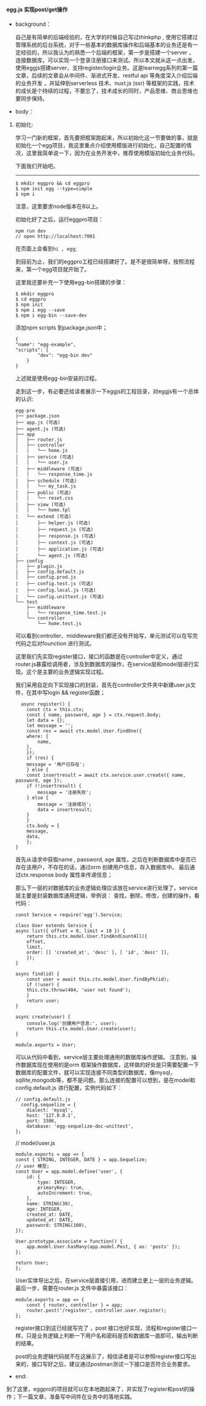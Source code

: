 #### egg.js 实现post/get操作

- background：
  

    自己是有简单的后端经验的，在大学的时候自己写过thinkphp , 使用它搭建过管理系统的后台系统，对于一些基本的数据库操作和后端基本的业务还是有一定经验的，所以我认为的熟悉一个后端的框架，第一步是搭建一个server ， 连接数据库，可以实现一个登录注册接口来测试。所以本文就从这一点出发，使用eggjs搭建server，支持register/login业务。这是learnegg系列的第一篇文章，后续的文章会从中间件、渐进式开发、restful api 等角度深入介绍后端的业务开发 ，并延伸到serverless 技术、nuxt.js (ssr) 等框架的实践，技术的成长是个持续的过程，不要忘了，技术成长的同时，产品思维、商业思维也要同步保持。


- body：
1. 初始化:

    学习一门新的框架，首先要把框架跑起来，所以初始化这一节要做的事，就是初始化一个egg项目，我这里重点介绍使用模版进行初始化，自己配置的情况，这里我简单说一下，因为在业务开发中，推荐使用模版初始化业务代码。

    下面我们开始吧。
    ****

    ```
    $ mkdir eggpro && cd eggpro
    $ npm init egg --type=simple
    $ npm i
    ```
    注意，这里要求node版本在8以上。

    初始化好了之后，运行eggpro项目：

    ```
    npm run dev
    // open http://localhost:7001
    ```

    在页面上会看到```hi , egg```;

    到目前为止，我们的eggpro工程已经搭建好了。是不是很简单呀，按照流程来，第一个egg项目就开始了。

    这里我还要补充一下使用egg-bin搭建的步骤：

    ```
    $ mkdir eggpro
    $ cd eggpro
    $ npm init
    $ npm i egg --save
    $ npm i egg-bin --save-dev
    ```

    添加npm scripts 到package.json中；

    ```
    {
    "name": "egg-example",
    "scripts": {
            "dev": "egg-bin dev"
        }
    }
    ```
    上述就是使用egg-bin安装的过程。

    走到这一步，有必要还给读者展示一下eggjs的工程目录，对eggjs有一个总体的认识:

    ```
    egg-pro
    ├── package.json
    ├── app.js (可选)
    ├── agent.js (可选)
    ├── app
    |   ├── router.js
    │   ├── controller
    │   |   └── home.js
    │   ├── service (可选)
    │   |   └── user.js
    │   ├── middleware (可选)
    │   |   └── response_time.js
    │   ├── schedule (可选)
    │   |   └── my_task.js
    │   ├── public (可选)
    │   |   └── reset.css
    │   ├── view (可选)
    │   |   └── home.tpl
    │   └── extend (可选)
    │       ├── helper.js (可选)
    │       ├── request.js (可选)
    │       ├── response.js (可选)
    │       ├── context.js (可选)
    │       ├── application.js (可选)
    │       └── agent.js (可选)
    ├── config
    |   ├── plugin.js
    |   ├── config.default.js
    │   ├── config.prod.js
    |   ├── config.test.js (可选)
    |   ├── config.local.js (可选)
    |   └── config.unittest.js (可选)
    └── test
        ├── middleware
        |   └── response_time.test.js
        └── controller
            └── home.test.js
    ```

    可以看到controller、middleware我们都还没有开始写，单元测试可以在写完代码之后对founction 进行测试。

    这里我们先实现register接口，接口的函数是在controller中定义，通过router.js暴露给调用者，涉及到数据库的操作，在service层和model层进行实现。这个是主要的业务逻辑实现过程。

    我们采用自定向下实现接口的封装，首先在controller文件夹中新建user.js文件，在其中写login && register函数；
    ```
      async register() {
        const ctx = this.ctx;
        const { name, password, age } = ctx.request.body;
        let data = {};
        let message = '';
        const res = await ctx.model.User.findOne({
        where: {
            name,
        },
        });
        if (res) {
        message = '用户已存在';
        } else {
        const insertresult = await ctx.service.user.create({ name, password, age });
        if (!insertresult) {
            message = '注册失败';
        } else {
            message = '注册成功';
            data = insertresult;
        }
        }
        ctx.body = {
        message,
        data,
        };
    }
    ```
    首先从请求中获取name , password, age 属性，之后在判断数据库中是否已存在该用户，不存在的话，通过orm 创建用户信息，存入数据库中。
    最后通过ctx.response.body 属性来传递信息；

    那么下一层的对数据库的业务逻辑处理应该放在service进行处理了，service层主要是封装数据库通用逻辑，举例说：
    查找，删除，修改，创建的操作，看代码：

    ```
    const Service = require('egg').Service;

    class User extends Service {
    async list({ offset = 0, limit = 10 }) {
        return this.ctx.model.User.findAndCountAll({
        offset,
        limit,
        order: [[ 'created_at', 'desc' ], [ 'id', 'desc' ]],
        });
    }

    async find(id) {
        const user = await this.ctx.model.User.findByPk(id);
        if (!user) {
        this.ctx.throw(404, 'user not found');
        }
        return user;
    }

    async create(user) {
        console.log('创建用户信息:', user);
        return this.ctx.model.User.create(user);
    }

    module.exports = User;
    ```
    
    可以从代码中看到，service层主要处理通用的数据库操作逻辑。
    注意到，操作数据库现在使用的是orm 框架操作数据库，这样做的好处是只需要配置一下数据库的配置文件，就可以实现连接不同类型的数据库，像mysql，sqllite,mongodb等，都不是问题。那么连接的配置可以想到，是在model和config.default.js 进行配置，实例代码如下：

    ```
    // config.default.js
      config.sequelize = {
        dialect: 'mysql',
        host: '127.0.0.1',
        port: 3306,
        database: 'egg-sequelize-doc-unittest',
    };
    ```

    // model/user.js 
    ```
    module.exports = app => {
    const { STRING, INTEGER, DATE } = app.Sequelize;
    // user 模型;
    const User = app.model.define('user', {
        id: {
            type: INTEGER,
            primaryKey: true,
            autoIncrement: true,
        },
        name: STRING(30),
        age: INTEGER,
        created_at: DATE,
        updated_at: DATE,
        password: STRING(100),
    });

    User.prototype.associate = function() {
        app.model.User.hasMany(app.model.Post, { as: 'posts' });
    };

    return User;
    };
    ```

    User实体导出之后，在service层直接引用，进而建立更上一层的业务逻辑。
    最后一步，需要在router.js 文件中暴露该接口：

    ```
    module.exports = app => {
        const { router, controller } = app;
        router.post('/register', controller.user.register);
    };
    ```

    register接口到这已经就写完了 ，post 接口也好实现，流程和register接口一样，只是业务逻辑上判断一下用户名和密码是否和数据库一直即可，输出判断的结果。

    post的业务逻辑代码就不在这展示了，相信读者是可以参照register接口写出来的，接口写好之后，建议通过postman测试一下接口是否符合业务要求。
- end:

到了这里，eggpro的项目就可以在本地跑起来了，并实现了register和post的操作；下一篇文章，准备写中间件在业务中的落地实践。








